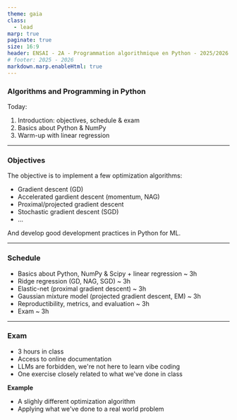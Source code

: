 ```yaml
---
theme: gaia
class:
  - lead
marp: true
paginate: true
size: 16:9
header: ENSAI - 2A - Programmation algorithmique en Python - 2025/2026
# footer: 2025 - 2026
markdown.marp.enableHtml: true
---
```


### Algorithms and Programming in Python

Today:
1. Introduction: objectives, schedule & exam
2. Basics about Python & NumPy
3. Warm-up with linear regression

----

### Objectives

The objective is to implement a few optimization algorithms:

* Gradient descent (GD)
* Accelerated gardient descent (momentum, NAG)
* Proximal/projected gradient descent
* Stochastic gradient descent (SGD)
* ...

And develop good development practices in Python for ML.

----

### Schedule

* Basics about Python, NumPy & Scipy + linear regression ~ 3h
* Ridge regression (GD, NAG, SGD) ~ 3h
* Elastic-net (proximal gradient descent) ~ 3h
* Gaussian mixture model (projected gradient descent, EM) ~ 3h
* Reproductibility, metrics, and evaluation ~ 3h
* Exam ~ 3h

---

### Exam

* 3 hours in class
* Access to online documentation
* LLMs are forbidden, we're not here to learn vibe coding
* One exercise closely related to what we've done in class

**Example**
* A slighly different optimization algorithm
* Applying what we've done to a real world problem
